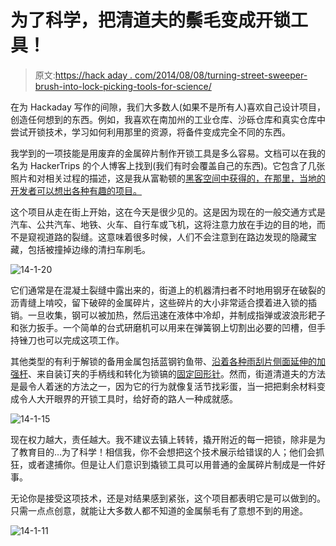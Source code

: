 # 为了科学，把清道夫的鬃毛变成开锁工具！

> 原文:[https://hack aday . com/2014/08/08/turning-street-sweeper-brush-into-lock-picking-tools-for-science/](https://hackaday.com/2014/08/08/turning-street-sweeper-bristles-into-lock-picking-tools-for-science/)

在为 Hackaday 写作的间隙，我们大多数人(如果不是所有人)喜欢自己设计项目，创造任何想到的东西。例如，我喜欢在南加州的工业仓库、沙砾仓库和真实仓库中尝试开锁技术，学习如何利用那里的资源，将备件变成完全不同的东西。

我学到的一项技能是用废弃的金属碎片制作开锁工具是多么容易。文档可以在我的名为 HackerTrips 的个人博客上找到(我们有时会覆盖自己的东西)。它包含了几张照片和对相关过程的描述，这是我从富勒顿的[黑客空间中获得的，在那里，当地的开发者可以想出各种有趣的项目。](http://shop.23b.org/)

这个项目从走在街上开始，这在今天是很少见的。这是因为现在的一般交通方式是汽车、公共汽车、地铁、火车、自行车或飞机，这将注意力放在手边的目的地，而不是窥视道路的裂缝。这意味着很多时候，人们不会注意到在路边发现的隐藏宝藏，包括被撞掉边缘的清扫车刷毛。

![14-1-20](../Images/fd42b5e1b9adce85a4548a74133b84c9.png)

它们通常是在混凝土裂缝中露出来的，街道上的机器清扫者不时地用钢牙在破裂的沥青缝上啃咬，留下破碎的金属碎片，这些碎片的大小非常适合摸着进入锁的插销。一旦收集，钢可以被加热，然后迅速在液体中冷却，并制成指弹或波浪形耙子和张力扳手。一个简单的台式研磨机可以用来在弹簧钢上切割出必要的凹槽，但手持锉刀也可以完成这项工作。

其他类型的有利于解锁的备用金属包括蓝钢钓鱼带、[沿着各种雨刮片侧面延伸的加强杆](https://www.youtube.com/watch?v=I7HnhM53PeU)、来自装订夹的手柄线和转化为锁镐的[固定回形针](http://hackaday.com/2014/08/06/paperclip-lock-picking-sets/)。然而，街道清道夫的方法是最令人着迷的方法之一，因为它的行为就像复活节找彩蛋，当一把把剩余材料变成令人大开眼界的开锁工具时，给好奇的路人一种成就感。

![14-1-15](../Images/9de56a5bbd9a48a2918c0dc5b334ee5e.png)

现在权力越大，责任越大。我不建议去镇上转转，撬开附近的每一把锁，除非是为了教育目的…为了科学！相信我，你不会想把这个技术展示给错误的人；他们会抓狂，或者逮捕你。但是让人们意识到撬锁工具可以用普通的金属碎片制成是一件好事。

无论你是接受这项技术，还是对结果感到紧张，这个项目都表明它是可以做到的。只需一点点创意，就能让大多数人都不知道的金属鬃毛有了意想不到的用途。

![14-1-11](../Images/58ddc82df3063cafee37a2d93edb09c8.png)